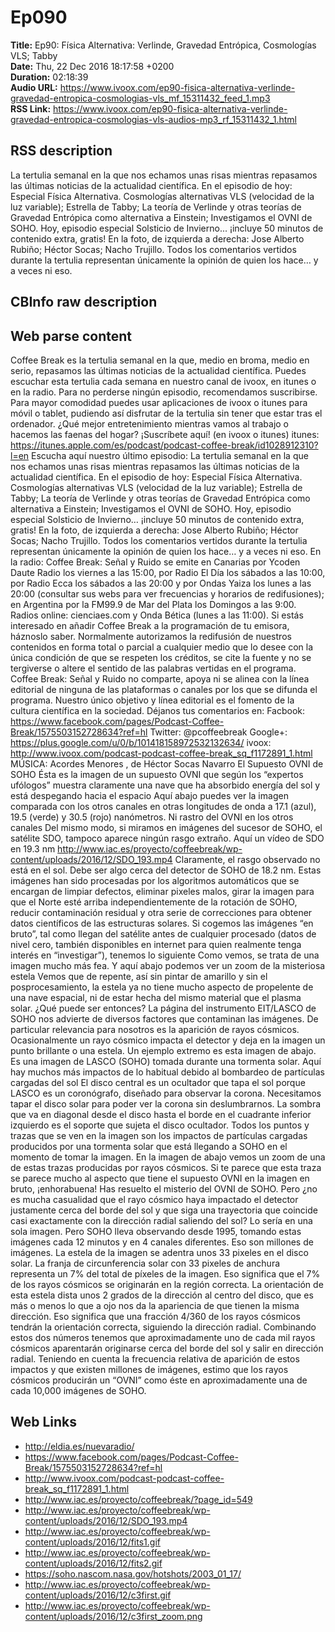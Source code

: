 # Ep090  
**Title:** Ep90: Física Alternativa: Verlinde, Gravedad Entrópica, Cosmologías VLS; Tabby  
**Date:** Thu, 22 Dec 2016 18:17:58 +0200  
**Duration:** 02:18:39  
**Audio URL:** https://www.ivoox.com/ep90-fisica-alternativa-verlinde-gravedad-entropica-cosmologias-vls_mf_15311432_feed_1.mp3  
**RSS Link:** https://www.ivoox.com/ep90-fisica-alternativa-verlinde-gravedad-entropica-cosmologias-vls-audios-mp3_rf_15311432_1.html  

## RSS description
La tertulia semanal en la que nos echamos unas risas mientras repasamos las últimas noticias de la actualidad científica. En el episodio de hoy: Especial Física Alternativa. Cosmologías alternativas VLS (velocidad de la luz variable); Estrella de Tabby; La teoría de Verlinde y otras teorías de Gravedad Entrópica como alternativa a Einstein; Investigamos el OVNI de SOHO. Hoy, episodio especial Solsticio de Invierno... ¡incluye 50 minutos de contenido extra, gratis! En la foto, de izquierda a derecha: Jose Alberto Rubiño; Héctor Socas; Nacho Trujillo. Todos los comentarios vertidos durante la tertulia representan únicamente la opinión de quien los hace… y a veces ni eso.

## CBInfo raw description


## Web parse content
Coffee Break es la tertulia semanal en la que, medio en broma, medio en serio, repasamos las últimas noticias de la actualidad científica. Puedes escuchar esta tertulia cada semana en nuestro canal de ivoox, en itunes o en la radio. Para no perderse ningún episodio, recomendamos suscribirse. Para mayor comodidad puedes usar aplicaciones de ivoox o itunes para móvil o tablet, pudiendo así disfrutar de la tertulia sin tener que estar tras el ordenador. ¿Qué mejor entretenimiento mientras vamos al trabajo o hacemos las faenas del hogar? ¡Suscríbete aquí! (en ivoox o itunes) itunes: https://itunes.apple.com/es/podcast/podcast-coffee-break/id1028912310?l=en Escucha aquí nuestro último episodio: La tertulia semanal en la que nos echamos unas risas mientras repasamos las últimas noticias de la actualidad científica. En el episodio de hoy: Especial Física Alternativa. Cosmologías alternativas VLS (velocidad de la luz variable); Estrella de Tabby; La teoría de Verlinde y otras teorías de Gravedad Entrópica como alternativa a Einstein; Investigamos el OVNI de SOHO. Hoy, episodio especial Solsticio de Invierno… ¡incluye 50 minutos de contenido extra, gratis! En la foto, de izquierda a derecha: Jose Alberto Rubiño; Héctor Socas; Nacho Trujillo. Todos los comentarios vertidos durante la tertulia representan únicamente la opinión de quien los hace… y a veces ni eso. En la radio: Coffee Break: Señal y Ruido se emite en Canarias por Ycoden Daute Radio los viernes a las 15:00, por Radio El Día los sábados a las 10:00, por Radio Ecca los sábados a las 20:00 y por Ondas Yaiza los lunes a las 20:00 (consultar sus webs para ver frecuencias y horarios de redifusiones); en Argentina por la FM99.9 de Mar del Plata los Domingos a las 9:00. Radios online: cienciaes.com y Onda Bética (lunes a las 11:00). Si estás interesado en añadir Coffee Break a la programación de tu emisora, háznoslo saber. Normalmente autorizamos la redifusión de nuestros contenidos en forma total o parcial a cualquier medio que lo desee con la única condición de que se respeten los créditos, se cite la fuente y no se tergiverse o altere el sentido de las palabras vertidas en el programa. Coffee Break: Señal y Ruido no comparte, apoya ni se alinea con la línea editorial de ninguna de las plataformas o canales por los que se difunda el programa. Nuestro único objetivo y línea editorial es el fomento de la cultura científica en la sociedad. Déjanos tus comentarios en: Facbook: https://www.facebook.com/pages/Podcast-Coffee-Break/1575503152728634?ref=hl Twitter: @pcoffeebreak Google+: https://plus.google.com/u/0/b/101418158972532132634/ ivoox: http://www.ivoox.com/podcast-podcast-coffee-break_sq_f1172891_1.html MÚSICA: Acordes Menores , de Héctor Socas Navarro El Supuesto OVNI de SOHO Ésta es la imagen de un supuesto OVNI que según los “expertos ufólogos” muestra claramente una nave que ha absorbido energía del sol y está despegando hacia el espacio Aquí abajo puedes ver la imagen comparada con los otros canales en otras longitudes de onda a 17.1 (azul), 19.5 (verde) y 30.5 (rojo) nanómetros. Ni rastro del OVNI en los otros canales Del mismo modo, si miramos en imágenes del sucesor de SOHO, el satélite SDO, tampoco aparece ningún rasgo extraño. Aquí un vídeo de SDO en 19.3 nm http://www.iac.es/proyecto/coffeebreak/wp-content/uploads/2016/12/SDO_193.mp4 Claramente, el rasgo observado no está en el sol. Debe ser algo cerca del detector de SOHO de 18.2 nm. Estas imágenes han sido procesadas por los algoritmos automáticos que se encargan de limpiar defectos, eliminar pixeles malos, girar la imagen para que el Norte esté arriba independientemente de la rotación de SOHO, reducir contaminación residual y otra serie de correcciones para obtener datos científicos de las estructuras solares. Si cogemos las imágenes “en bruto”, tal como llegan del satélite antes de cualquier procesado (datos de nivel cero, también disponibles en internet para quien realmente tenga interés en “investigar”), tenemos lo siguiente Como vemos, se trata de una imagen mucho más fea. Y aquí abajo podemos ver un zoom de la misteriosa estela Vemos que de repente, así sin pintar de amarillo y sin el posprocesamiento, la estela ya no tiene mucho aspecto de propelente de una nave espacial, ni de estar hecha del mismo material que el plasma solar. ¿Qué puede ser entonces? La página del instrumento EIT/LASCO de SOHO nos advierte de diversos factores que contaminan las imágenes. De particular relevancia para nosotros es la aparición de rayos cósmicos. Ocasionalmente un rayo cósmico impacta el detector y deja en la imagen un punto brillante o una estela. Un ejemplo extremo es esta imagen de abajo. Es una imagen de LASCO (SOHO) tomada durante una tormenta solar. Aquí hay muchos más impactos de lo habitual debido al bombardeo de partículas cargadas del sol El disco central es un ocultador que tapa el sol porque LASCO es un coronógrafo, diseñado para observar la corona. Necesitamos tapar el disco solar para poder ver la corona sin deslumbrarnos. La sombra que va en diagonal desde el disco hasta el borde en el cuadrante inferior izquierdo es el soporte que sujeta el disco ocultador. Todos los puntos y trazas que se ven en la imagen son los impactos de partículas cargadas producidos por una tormenta solar que está llegando a SOHO en el momento de tomar la imagen. En la imagen de abajo vemos un zoom de una de estas trazas producidas por rayos cósmicos. Si te parece que esta traza se parece mucho al aspecto que tiene el supuesto OVNI en la imagen en bruto, ¡enhorabuena! Has resuelto el misterio del OVNI de SOHO. Pero ¿no es mucha casualidad que el rayo cósmico haya impactado el detector justamente cerca del borde del sol y que siga una trayectoria que coincide casi exactamente con la dirección radial saliendo del sol? Lo sería en una sola imagen. Pero SOHO lleva observando desde 1995, tomando estas imágenes cada 12 minutos y en 4 canales diferentes. Eso son millones de imágenes. La estela de la imagen se adentra unos 33 pixeles en el disco solar. La franja de circunferencia solar con 33 pixeles de anchura representa un 7% del total de píxeles de la imagen. Eso significa que el 7% de los rayos cósmicos se originarán en la región correcta. La orientación de esta estela dista unos 2 grados de la dirección al centro del disco, que es más o menos lo que a ojo nos da la apariencia de que tienen la misma dirección. Eso significa que una fracción 4/360 de los rayos cósmicos tendrán la orientación correcta, siguiendo la dirección radial. Combinando estos dos números tenemos que aproximadamente uno de cada mil rayos cósmicos aparentarán originarse cerca del borde del sol y salir en dirección radial. Teniendo en cuenta la frecuencia relativa de aparición de estos impactos y que existen millones de imágenes, estimo que los rayos cósmicos producirán un “OVNI” como éste en aproximadamente una de cada 10,000 imágenes de SOHO.

## Web Links
- http://eldia.es/nuevaradio/
- https://www.facebook.com/pages/Podcast-Coffee-Break/1575503152728634?ref=hl
- http://www.ivoox.com/podcast-podcast-coffee-break_sq_f1172891_1.html
- http://www.iac.es/proyecto/coffeebreak/?page_id=549
- http://www.iac.es/proyecto/coffeebreak/wp-content/uploads/2016/12/SDO_193.mp4
- http://www.iac.es/proyecto/coffeebreak/wp-content/uploads/2016/12/fits1.gif
- http://www.iac.es/proyecto/coffeebreak/wp-content/uploads/2016/12/fits2.gif
- https://soho.nascom.nasa.gov/hotshots/2003_01_17/
- http://www.iac.es/proyecto/coffeebreak/wp-content/uploads/2016/12/c3first.gif
- http://www.iac.es/proyecto/coffeebreak/wp-content/uploads/2016/12/c3first_zoom.png